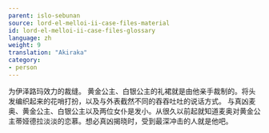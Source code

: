 ```yaml
---
parent: islo-sebunan
source: lord-el-melloi-ii-case-files-material
id: lord-el-melloi-ii-case-files-glossary
language: zh
weight: 9
translation: "Akiraka"
category:
- person
---
```


为伊泽路玛效力的裁缝。
黄金公主、白银公主的礼裙就是由他亲手裁制的。将头发编织起来的花哨打扮，以及与外表截然不同的吞吞吐吐的说话方式。
与真凶麦奥、黄金公主、白银公主以及两位女仆是发小。从很久以前起就知道麦奥对黄金公主蒂娅德拉淡淡的恋慕。想必真凶揭晓时，受到最深冲击的人就是他吧。
